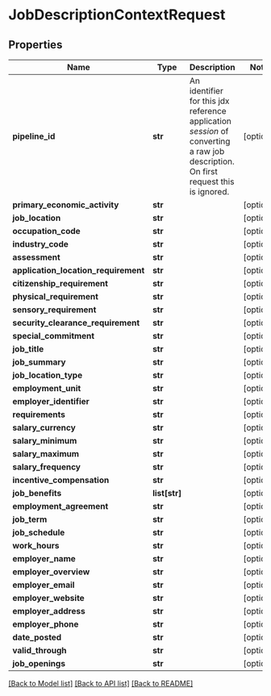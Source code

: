 # JobDescriptionContextRequest

## Properties
Name | Type | Description | Notes
------------ | ------------- | ------------- | -------------
**pipeline_id** | **str** | An identifier for this jdx reference application _session_ of converting a raw job description. On first request this is ignored. | [optional] 
**primary_economic_activity** | **str** |  | [optional] 
**job_location** | **str** |  | [optional] 
**occupation_code** | **str** |  | [optional] 
**industry_code** | **str** |  | [optional] 
**assessment** | **str** |  | [optional] 
**application_location_requirement** | **str** |  | [optional] 
**citizenship_requirement** | **str** |  | [optional] 
**physical_requirement** | **str** |  | [optional] 
**sensory_requirement** | **str** |  | [optional] 
**security_clearance_requirement** | **str** |  | [optional] 
**special_commitment** | **str** |  | [optional] 
**job_title** | **str** |  | [optional] 
**job_summary** | **str** |  | [optional] 
**job_location_type** | **str** |  | [optional] 
**employment_unit** | **str** |  | [optional] 
**employer_identifier** | **str** |  | [optional] 
**requirements** | **str** |  | [optional] 
**salary_currency** | **str** |  | [optional] 
**salary_minimum** | **str** |  | [optional] 
**salary_maximum** | **str** |  | [optional] 
**salary_frequency** | **str** |  | [optional] 
**incentive_compensation** | **str** |  | [optional] 
**job_benefits** | **list[str]** |  | [optional] 
**employment_agreement** | **str** |  | [optional] 
**job_term** | **str** |  | [optional] 
**job_schedule** | **str** |  | [optional] 
**work_hours** | **str** |  | [optional] 
**employer_name** | **str** |  | [optional] 
**employer_overview** | **str** |  | [optional] 
**employer_email** | **str** |  | [optional] 
**employer_website** | **str** |  | [optional] 
**employer_address** | **str** |  | [optional] 
**employer_phone** | **str** |  | [optional] 
**date_posted** | **str** |  | [optional] 
**valid_through** | **str** |  | [optional] 
**job_openings** | **str** |  | [optional] 

[[Back to Model list]](../README.md#documentation-for-models) [[Back to API list]](../README.md#documentation-for-api-endpoints) [[Back to README]](../README.md)


